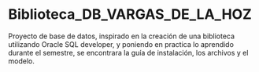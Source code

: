 # Biblioteca_DB_VARGAS_DE_LA_HOZ
Proyecto de base de datos, inspirado en la creación de una biblioteca utilizando Oracle SQL developer, y poniendo en practica lo aprendido durante el semestre, se encontrara la guía de instalación, los archivos y el modelo.

